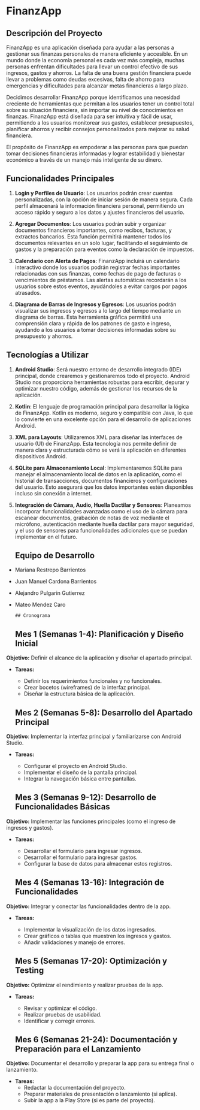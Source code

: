 # FinanzApp

## Descripción del Proyecto

FinanzApp es una aplicación diseñada para ayudar a las personas a gestionar sus finanzas personales de manera eficiente y accesible. En un mundo donde la economía personal es cada vez más compleja, muchas personas enfrentan dificultades para llevar un control efectivo de sus ingresos, gastos y ahorros. La falta de una buena gestión financiera puede llevar a problemas como deudas excesivas, falta de ahorro para emergencias y dificultades para alcanzar metas financieras a largo plazo.

Decidimos desarrollar FinanzApp porque identificamos una necesidad creciente de herramientas que permitan a los usuarios tener un control total sobre su situación financiera, sin importar su nivel de conocimientos en finanzas. FinanzApp está diseñada para ser intuitiva y fácil de usar, permitiendo a los usuarios monitorear sus gastos, establecer presupuestos, planificar ahorros y recibir consejos personalizados para mejorar su salud financiera.

El propósito de FinanzApp es empoderar a las personas para que puedan tomar decisiones financieras informadas y lograr estabilidad y bienestar económico a través de un manejo más inteligente de su dinero.

## Funcionalidades Principales

  1. **Login y Perfiles de Usuario**: Los usuarios podrán crear cuentas personalizadas, con la opción de iniciar sesión de manera segura. Cada perfil almacenará la información financiera personal, permitiendo un acceso rápido y seguro a los datos y ajustes financieros del usuario.
  
  2. **Agregar Documentos**: Los usuarios podrán subir y organizar documentos financieros importantes, como recibos, facturas, y extractos bancarios. Esta función permitirá mantener todos los documentos relevantes en un solo lugar, facilitando el seguimiento de gastos y la preparación para eventos como la declaración de impuestos.
    
   3.  **Calendario con Alerta de Pagos**: FinanzApp incluirá un calendario interactivo donde los usuarios podrán registrar fechas importantes relacionadas con sus finanzas, como fechas de pago de facturas o vencimientos de préstamos. Las alertas automáticas recordarán a los usuarios sobre estos eventos, ayudándoles a evitar cargos por pagos atrasados.
    
   4. **Diagrama de Barras de Ingresos y Egresos**: Los usuarios podrán visualizar sus ingresos y egresos a lo largo del tiempo mediante un diagrama de barras. Esta herramienta gráfica permitirá una comprensión clara y rápida de los patrones de gasto e ingreso, ayudando a los usuarios a tomar decisiones informadas sobre su presupuesto y ahorros.
    
## Tecnologías a Utilizar

  1. **Android Studio**: Será nuestro entorno de desarrollo integrado (IDE) principal, donde crearemos y gestionaremos todo el proyecto. Android Studio nos proporciona herramientas robustas para escribir, depurar y optimizar nuestro código, además de gestionar los recursos de la aplicación.
  
 2.  **Kotlin**: El lenguaje de programación principal para desarrollar la lógica de FinanzApp. Kotlin es moderno, seguro y compatible con Java, lo que lo convierte en una excelente opción para el desarrollo de aplicaciones Android.
  
 3.  **XML para Layouts**: Utilizaremos XML para diseñar las interfaces de usuario (UI) de FinanzApp. Esta tecnología nos permite definir de manera clara y estructurada cómo se verá la aplicación en diferentes dispositivos Android.
  
 4.  **SQLite para Almacenamiento Local**: Implementaremos SQLite para manejar el almacenamiento local de datos en la aplicación, como el historial de transacciones, documentos financieros y configuraciones del usuario. Esto asegurará que los datos importantes estén disponibles incluso sin conexión a internet.
  
 5. **Integración de Cámara, Audio, Huella Dactilar y Sensores**: Planeamos incorporar funcionalidades avanzadas como el uso de la cámara para escanear documentos, grabación de notas de voz mediante el micrófono, autenticación mediante huella dactilar para mayor seguridad, y el uso de sensores para funcionalidades adicionales que se puedan implementar en el futuro.
  
      ## Equipo de Desarrollo
      
- Mariana Restrepo Barrientos
- Juan Manuel Cardona Barrientos
- Alejandro Pulgarin Gutierrez
- Mateo Mendez Caro

      ## Cronograma
  
    ## Mes 1 (Semanas 1-4): Planificación y Diseño Inicial

**Objetivo:** Definir el alcance de la aplicación y diseñar el apartado principal.
- **Tareas:**
    -   Definir los requerimientos funcionales y no funcionales.
    -   Crear bocetos (wireframes) de la interfaz principal.
    -   Diseñar la estructura básica de la aplicación.

    ## Mes 2 (Semanas 5-8): Desarrollo del Apartado Principal
**Objetivo**: Implementar la interfaz principal y familiarizarse con Android Studio.
- **Tareas:**
    - Configurar el proyecto en Android Studio.
    - Implementar el diseño de la pantalla principal.
    - Integrar la navegación básica entre pantallas.

    ## Mes 3 (Semanas 9-12): Desarrollo de Funcionalidades Básicas
**Objetivo:** Implementar las funciones principales (como el ingreso de ingresos y gastos).
- **Tareas:**
    - Desarrollar el formulario para ingresar ingresos.
    - Desarrollar el formulario para ingresar gastos.
    - Configurar la base de datos para almacenar estos registros.

    ## Mes 4 (Semanas 13-16): Integración de Funcionalidades
**Objetivo:** Integrar y conectar las funcionalidades dentro de la app.
- **Tareas:**
    - Implementar la visualización de los datos ingresados.
    - Crear gráficos o tablas que muestren los ingresos y gastos.
    - Añadir validaciones y manejo de errores.

    ## Mes 5 (Semanas 17-20): Optimización y Testing
**Objetivo:** Optimizar el rendimiento y realizar pruebas de la app.
- **Tareas:**
    - Revisar y optimizar el código.
    - Realizar pruebas de usabilidad.
    - Identificar y corregir errores.

    ## Mes 6 (Semanas 21-24): Documentación y Preparación para el Lanzamiento
**Objetivo:** Documentar el desarrollo y preparar la app para su entrega final o lanzamiento.
- **Tareas:**
    - Redactar la documentación del proyecto.
    - Preparar materiales de presentación o lanzamiento (si aplica).
    - Subir la app a la Play Store (si es parte del proyecto).
